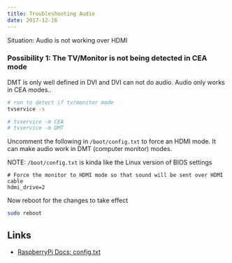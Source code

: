 ```yaml
---
title: Troubleshooting Audio
date: 2017-12-16
---
```


Situation: Audio is not working over HDMI

### Possibility 1: The TV/Monitor is not being detected in CEA mode

DMT is only well defined in DVI and DVI can not do audio. Audio only works in CEA modes..

```bash
# run to detect if tv/monitor mode 
tvservice -s

# tvservice -m CEA
# tvservice -m DMT
```

Uncomment the following in `/boot/config.txt` to force an HDMI mode. It can make audio work in DMT (computer monitor) modes.

NOTE: `/boot/config.txt` is kinda like the Linux version of BIOS settings

```
# Force the monitor to HDMI mode so that sound will be sent over HDMI cable
hdmi_drive=2
```

Now reboot for the changes to take effect

```bash
sudo reboot
```


Links
--- 
- [RaspberryPi Docs: config.txt](https://www.raspberrypi.org/documentation/configuration/config-txt/README.md)
